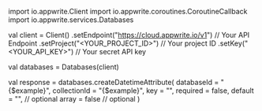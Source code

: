 import io.appwrite.Client
import io.appwrite.coroutines.CoroutineCallback
import io.appwrite.services.Databases

val client = Client()
    .setEndpoint("https://cloud.appwrite.io/v1") // Your API Endpoint
    .setProject("<YOUR_PROJECT_ID>") // Your project ID
    .setKey("<YOUR_API_KEY>") // Your secret API key

val databases = Databases(client)

val response = databases.createDatetimeAttribute(
    databaseId = "{$example}",
    collectionId = "{$example}",
    key = "",
    required = false,
    default = "", // optional
    array = false // optional
)
